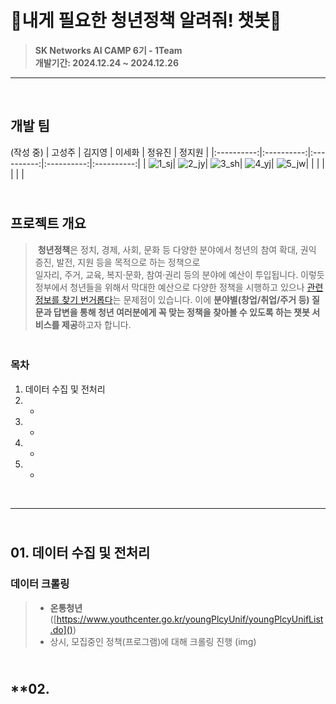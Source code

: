 # <br>🧐**내게 필요한 청년정책 알려줘! 챗봇**🤖
> **SK Networks AI CAMP 6기 - 1Team** <br/> **개발기간: 2024.12.24 ~ 2024.12.26**
---

<br>

## **개발 팀** <br>
(작성 중)
| 고성주 | 김지영 | 이세화 | 정유진 | 정지원 |
|:----------:|:----------:|:----------:|:----------:|:----------:|
| ![1_sj](https://github.com/user-attachments/assets/9fb495e0-732f-4eb3-9dc0-541eccbcd2e4)| ![2_jy](https://github.com/user-attachments/assets/f3940834-2f8e-4b5d-9988-d85c0f4c6cab)| ![3_sh](https://github.com/user-attachments/assets/8b62f945-e894-49e0-abd4-35f4e5d4010b)| ![4_yj](https://github.com/user-attachments/assets/16dd5434-fd43-42f6-aaa9-1b6b2a90a812)| ![5_jw](https://github.com/user-attachments/assets/4aaa4891-38ea-4679-be53-6d3741c33255)|
|  |  |  |  |  |

## <br> **프로젝트 개요** <br>
> &nbsp;**청년정책**은 정치, 경제, 사회, 문화 등 다양한 분야에서 청년의 참여 확대, 권익 증진, 발전, 지원 등을 목적으로 하는 정책으로<br> 일자리, 주거, 교육, 복지·문화, 참여·권리 등의 분야에 예산이 투입됩니다. 이렇듯 정부에서 청년들을 위해서 막대한 예산으로 다양한 정책을 시행하고 있으나 [관련 정보를 찾기 번거롭다]()는 문제점이 있습니다. 이에 **분야별(창업/취업/주거 등) 질문과 답변을 통해 청년 여러분에게 꼭 맞는 정책을 찾아볼 수 있도록 하는 챗봇 서비스를 제공**하고자 합니다.

### <br> **목차** <br>
1. 데이터 수집 및 전처리
2. -
3. -
4. -
5. -

<br>

---

## <br> **01. 데이터 수집 및 전처리**
### **데이터 크롤링**
> - **온통청년** ([https://www.youthcenter.go.kr/youngPlcyUnif/youngPlcyUnifList.do]())
> - 상시, 모집중인 정책(프로그램)에 대해 크롤링 진행
> (img)

## <br> **02. 






















